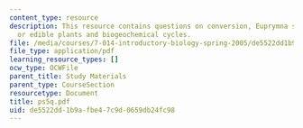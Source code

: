 ```yaml
---
content_type: resource
description: This resource contains questions on conversion, Euprymna scolopes, trees
  or edible plants and biogeochemical cycles.
file: /media/courses/7-014-introductory-biology-spring-2005/de5522dd1b9afbe47c9d0659db24fc98_ps5q.pdf
file_type: application/pdf
learning_resource_types: []
ocw_type: OCWFile
parent_title: Study Materials
parent_type: CourseSection
resourcetype: Document
title: ps5q.pdf
uid: de5522dd-1b9a-fbe4-7c9d-0659db24fc98
---
```

